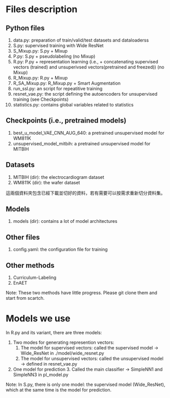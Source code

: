 # Files description

## Python files

1. data.py: preparation of train/valid/test datasets and dataloaderss
2. S.py: supervised training with Wide ResNet
3. S_Mixup.py: S.py + Mixup
4. P.py: S.py + pseudolabeling (no Mixup)
5. R.py: P.py + representation learning (i.e., + concatenating supervised vectors (trained) and unsuperivsed vectors(pretrained and freezed)) (no Mixup)
6. R_Mixup.py: R.py + Mixup
7. R_SA_Mixup.py: R_Mixup.py + Smart Augmentation
8. run_ssl.py: an script for repeatitive training
9. resnet_vae.py: the script defining the autoencoders for unsupervised training (see Checkpoints)
10. statistics.py: contains global variables related to statistics

## Checkpoints (i.e., pretrained models)

1. best_u_model_VAE_CNN_AUG_640: a pretrained unsupervised model for WM811K
2. unsupervised_model_mitbih: a pretrained unsupervised model for MITBIH

## Datasets

1. MITBIH (dir): the electrocardiogram dataset
2. WM811K (dir): the wafer dataset

這兩個資料夾包含已經下載並切好的資料，若有需要可以按需求重新切分資料集。

## Models

1. models (dir): contains a lot of model architectures

## Other files

1. config.yaml: the configuration file for training

## Other methods

1. Curriculum-Labeling
2. EnAET

Note: These two methods have little progress. Please git clone them and start from scartch.

# Models we use

In R.py and its variant, there are three models:

1. Two modes for generating represention vectors:
    1. The model for supervised vectors: called the supervised model -> Wide_ResNet in ./model/wide_resnet.py
    2. The model for unsupervised vectors: called the unsupervised model -> defined in resnet_vae.py
2. One model for prediction
    3. Called the main classifier -> SimpleNN1 and SimpleNN3 in pl_model.py

Note: In S.py, there is only one model: the supervised model (Wide_ResNet), which at the same time is the model for prediction.
